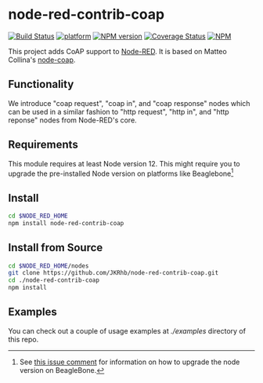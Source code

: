 # node-red-contrib-coap

[![Build Status](https://github.com/JKRhb/node-red-contrib-coap/actions/workflows/npm-test.yml/badge.svg?event=release)](https://github.com/JKRhb/node-red-contrib-coap/actions/workflows/npm-test.yml)
[![platform](https://img.shields.io/badge/platform-Node--RED-red)](https://flows.nodered.org/node/node-red-contrib-coap)
[![NPM version](https://badge.fury.io/js/node-red-contrib-coap.svg)](https://www.npmjs.com/package/node-red-contrib-coap)
[![Coverage Status](https://coveralls.io/repos/github/JKRhb/node-red-contrib-coap/badge.svg?branch=master)](https://coveralls.io/github/JKRhb/node-red-contrib-coap?branch=master)
[![NPM](https://img.shields.io/npm/l/node-red-contrib-coap)](https://github.com/JKRhb/node-red-contrib-coap/blob/master/LICENSE)

This project adds CoAP support to [Node-RED](http://nodered.org/). It is based on Matteo Collina's [node-coap](https://github.com/mcollina/node-coap).

## Functionality

We introduce "coap request", "coap in", and "coap response" nodes which can be used in a similar fashion to "http request", "http in", and "http reponse" nodes from Node-RED's core.

## Requirements

This module requires at least Node version 12.
This might require you to upgrade the pre-installed Node version on platforms like Beaglebone[^1]

[^1]: See [this issue comment](https://github.com/JKRhb/node-red-contrib-coap/issues/40#issuecomment-1086693878) for information on how to upgrade the node version on BeagleBone.

## Install

```bash
cd $NODE_RED_HOME
npm install node-red-contrib-coap
```

## Install from Source

```bash
cd $NODE_RED_HOME/nodes
git clone https://github.com/JKRhb/node-red-contrib-coap.git
cd ./node-red-contrib-coap
npm install
```

## Examples
You can check out a couple of usage examples at *./examples* directory of this repo.
